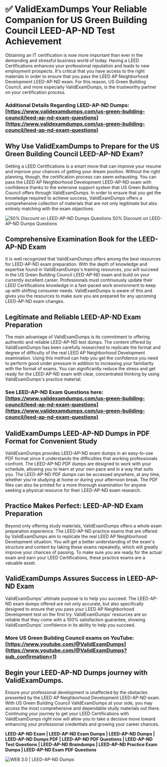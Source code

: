 # ✅ ValidExamDumps Your Reliable Companion for US Green Building Council LEED-AP-ND Test Achievement
Obtaining an IT certification is now more important than ever in the demanding and stressful business world of today. Having a LEED Certifications enhances your professional reputation and leads to new employment prospects. It's critical that you have access to the right materials in order to ensure that you pass the LEED AP Neighborhood Development LEED-AP-ND exam. For this reason, US Green Building Council, and more especially ValidExamDumps, is the trustworthy partner on your certification process.

### Additional Details Regarding LEED-AP-ND Dumps: **[https://www.validexamdumps.com/us-green-building-council/leed-ap-nd-exam-questions](https://www.validexamdumps.com/us-green-building-council/leed-ap-nd-exam-questions)**


## Why Use ValidExamDumps to Prepare for the US Green Building Council LEED-AP-ND Exam?
Getting a LEED Certifications is a smart move that can improve your resume and improve your chances of getting your dream position. Without the right planning, though, the certification process can seem exhausting. You can pass the LEED AP Neighborhood Development LEED-AP-ND exam with confidence thanks to the extensive support system that US Green Building Council offers through ValidExamDumps. In order to ensure that you get the knowledge required to achieve success, ValidExamDumps offers a comprehensive collection of materials that are not only legitimate but also entirely matching with the exam objectives.

![ 50% Discount on LEED-AP-ND Dumps Questions
50% Discount on LEED-AP-ND Dumps Questions](https://www.validexamdumps.com/uploads/banners/1705933924_Latest_Exam_B-14.png)

## Comprehensive Examination Book for the LEED-AP-ND Exam
It is well recognized that ValidExamDumps offers among the best resources for LEED-AP-ND exam preparation. With the depth of knowledge and expertise found in ValidExamDumps's training resources, you will succeed in the US Green Building Council LEED-AP-ND exam and build on your currently excellent career. Professionals must continuously update their LEED Certifications knowledge in a fast-paced work environment to keep up with shifting consumer needs. ValidExamDumps is aware of this and gives you the resources to make sure you are prepared for any upcoming LEED-AP-ND exam changes.


## Legitimate and Reliable LEED-AP-ND Exam Preparation
The main advantage of ValidExamDumps is its commitment to offering authentic and reliable LEED-AP-ND test dumps. The content offered by ValidExamDumps has been carefully researched to replicate the format and degree of difficulty of the real LEED AP Neighborhood Development examination. Using this method can help you get the confidence you need to perform good under pressure in addition to increasing your familiarity with the format of exams. You can significantly reduce the stress and get ready for the LEED-AP-ND exam with clear, concentrated thinking by using ValidExamDumps's practice material.


### See LEED-AP-ND Exam Questions here: **[https://www.validexamdumps.com/us-green-building-council/leed-ap-nd-exam-questions](https://www.validexamdumps.com/us-green-building-council/leed-ap-nd-exam-questions)**


## ValidExamDumps LEED-AP-ND Dumps in PDF Format for Convenient Study
ValidExamDumps provides LEED-AP-ND exam dumps in an easy-to-use PDF format since it understands the difficulties that working professionals confront. The LEED-AP-ND PDF dumps are designed to work with your schedule, allowing you to learn at your own pace and in a way that suits you. The LEED-AP-ND PDF dumps can be accessed anywhere, at any time, whether you're studying at home or during your afternoon break. The PDF files can also be printed for a more thorough examination for anyone seeking a physical resource for their LEED-AP-ND exam research.


## Practice Makes Perfect: LEED-AP-ND Exam Preparation
Beyond only offering study materials, ValidExamDumps offers a whole exam preparation experience. The LEED-AP-ND practice exams that are offered by ValidExamDumps aim to replicate the real LEED AP Neighborhood Development situation. You will get a better understanding of the exam's structure and content by taking these exams repeatedly, which will greatly improve your chances of passing. To make sure you are ready for the actual exam and earn your LEED Certifications, these practice exams are a valuable asset.


## ValidExamDumps Assures Success in LEED-AP-ND Exam
ValidExamDumps' ultimate purpose is to help you succeed. The LEED-AP-ND exam dumps offered are not only accurate, but also specifically designed to ensure that you pass your LEED AP Neighborhood Development test on the first try. ValidExamDumps' resources are so reliable that they come with a 100% satisfaction guarantee, showing ValidExamDumps' confidence in its ability to help you succeed.


### More US Green Building Council exams on YouTube: **[https://www.youtube.com/@ValidExamDumps](https://www.youtube.com/@ValidExamDumps?sub_confirmation=1)**


## Begin your LEED-AP-ND Dumps journey with ValidExamDumps.
Ensure your professional development is unaffected by the obstacles presented by the LEED AP Neighborhood Development LEED-AP-ND exam. With US Green Building Council ValidExamDumps at your side, you may access the most comprehensive and dependable study materials out there. Continuing your journey to get your LEED Certifications with ValidExamDumps right now will allow you to take a decisive move toward enhancing your professional credentials and growing your career chances.


**LEED-AP-ND Exam | LEED-AP-ND Exam Dumps | LEED-AP-ND Dumps | LEED-AP-ND Dumps PDF | LEED-AP-ND PDF Questions | LEED-AP-ND Test Questions | LEED-AP-ND Braindumps | LEED-AP-ND Practice Exam Dumps | LEED-AP-ND Exam PDF Questions**

![ WEB 3.0 | LEED-AP-ND Dumps](https://www.validexamdumps.com/uploads/banners/1705910515_New_Exam_Banner_-_12.png.png)
